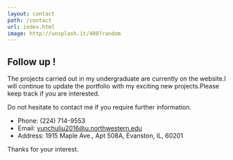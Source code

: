 ```yaml
---
layout: contact
path: /contact
url: index.html
image: http://unsplash.it/400?random
---
```


## Follow  up !

The projects carried out in my undergraduate are currently on the website.I will continue to update the portfolio with my exciting new projects.Please keep track if you are interested.

Do not hesitate to contact me if you require further information.

* Phone: (224) 714-9553
* Email: yunchuliu2016@u.northwestern.edu
* Address: 1915 Maple Ave., Apt 508A, Evanston, IL, 60201




Thanks for your interest.
